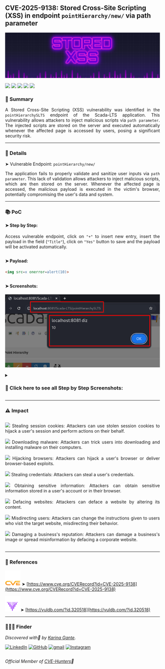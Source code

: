 ## CVE-2025-9138: Stored Cross-Site Scripting (XSS) in endpoint `pointHierarchy/new/` via path parameter

![](/CVEs/images/arts/storedXssBanner2.png)

[![](https://img.shields.io/badge/🌸-CVE--2025--9138-dd53bc)](https://www.cve.org/CVERecord?id=CVE-2025-9138) ![](https://img.shields.io/badge/Scada--LTS-Stored_XSS-291b3e) [![](https://img.shields.io/badge/💜-Found_by:_Karina_Gante-AA07FF)](https://karinagante.github.io/) ![](https://img.shields.io/badge/%F0%9F%92%A1-Moderate_Severity-ffd700) [![](https://img.shields.io/badge/🧬-Member_of:_CVE--Hunters-6407ab)](https://www.cvehunters.com/)


### 📝 Summary

<p align="justify">A Stored Cross-Site Scripting (XSS) vulnerability was identified in the <code>pointHierarchySLTS</code> endpoint of the Scada-LTS application. This vulnerability allows attackers to inject malicious scripts via <code>path parameter</code>. The injected scripts are stored on the server and executed automatically whenever the affected page is accessed by users, posing a significant security risk.</p>

---

### 🔎 Details

➤ Vulnerable Endpoint: `pointHierarchy/new/`

<p align="justify">The application fails to properly validate and sanitize user inputs via <code>path parameter</code>. This lack of validation allows attackers to inject malicious scripts, which are then stored on the server. Whenever the affected page is accessed, the malicious payload is executed in the victim's browser, potentially compromising the user's data and system.</p>

---

### 📚 PoC

#### ➤ Step by Step:

<p align="justify">Access vulnerable endpoint, click on <code>"+"</code> to insert new entry, insert the payload in the field (<code>"Title"</code>), click on <code>"Yes"</code> button to save and the payload will be activated automatically.</p>

##

#### ➤ Payload:

````html
<img src=x onerror=alert(10)>
````
##

#### ➤ Screenshots:

![](/CVEs/images/storedXss29.png)

<details>
<summary><h3>📂 Click here to see all Step by Step Screenshots:</h3></summary>
<br>

![](/CVEs/images/storedXss27.png)

<br>

![](/CVEs/images/storedXss28.png)

<br>

![](/CVEs/images/storedXss29.png)

</details>

----

### ⚠️ Impact

##

<p align="justify">
<img src="https://img.shields.io/badge/%E2%80%A2-dd53bc"> Stealing session cookies: Attackers can use stolen session cookies to hijack a user's session and perform actions on their behalf.<br><br>
<img src="https://img.shields.io/badge/%E2%80%A2-dd53bc"> Downloading malware: Attackers can trick users into downloading and installing malware on their computers.<br><br>
<img src="https://img.shields.io/badge/%E2%80%A2-dd53bc"> Hijacking browsers: Attackers can hijack a user's browser or deliver browser-based exploits.<br><br>
<img src="https://img.shields.io/badge/%E2%80%A2-dd53bc"> Stealing credentials: Attackers can steal a user's credentials.<br><br>
<img src="https://img.shields.io/badge/%E2%80%A2-dd53bc"> Obtaining sensitive information: Attackers can obtain sensitive information stored in a user's account or in their browser.<br><br>
<img src="https://img.shields.io/badge/%E2%80%A2-dd53bc"> Defacing websites: Attackers can deface a website by altering its content.<br><br>
<img src="https://img.shields.io/badge/%E2%80%A2-dd53bc"> Misdirecting users: Attackers can change the instructions given to users who visit the target website, misdirecting their behavior.<br><br>
<img src="https://img.shields.io/badge/%E2%80%A2-dd53bc"> Damaging a business's reputation: Attackers can damage a business's image or spread misinformation by defacing a corporate website.<br><br>
</p>

---

### 🔗 References

![](/CVEs/images/logos/cve.png) ➤ [https://www.cve.org/CVERecord?id=CVE-2025-9138](https://www.cve.org/CVERecord?id=CVE-2025-9138)

![](/CVEs/images/logos/vulDB.png)➤ [https://vuldb.com/?id.320518](https://vuldb.com/?id.320518)

---

### 🕵🏻‍♀️ Finder


*Discovered with💜 by [Karina Gante](https://karinagante.github.io/).* 

[![LinkedIn](https://skillicons.dev/icons?i=linkedin&theme=dark)](https://www.linkedin.com/in/karina-gante/)
[![GitHub](https://skillicons.dev/icons?i=github&theme=dark)](https://www.github.com/KarinaGante/)
[![gmail](https://skillicons.dev/icons?i=gmail&theme=dark)](mailto:karina.g@aluno.ifsp.edu.br)
[![Instagram](https://skillicons.dev/icons?i=instagram&theme=dark)](https://www.instagram.com/karinovisk02/)

##

*Official Member of [CVE-Hunters](https://www.cvehunters.com/)🏹*